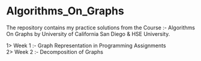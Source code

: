 # Algorithms_On_Graphs
The repository contains my practice solutions from the Course :- Algorithms On Graphs by University of California San Diego &amp; HSE University.

1> Week 1 :- Graph Representation in Programming Assignments     
2> Week 2 :- Decomposition of Graphs
